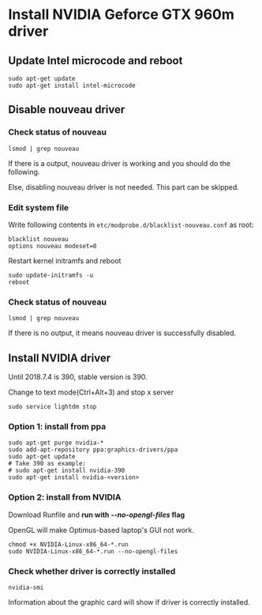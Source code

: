 # Install NVIDIA Geforce GTX 960m driver
## Update Intel microcode and reboot
```
sudo apt-get update
sudo apt-get install intel-microcode
```
## Disable nouveau driver
### Check status of nouveau
```
lsmod | grep nouveau
```
If there is a output, nouveau driver is working and you should do the following.

Else, disabling nouveau driver is not needed. This part can be skipped.
### Edit system file
Write following contents in `etc/modprobe.d/blacklist-nouveau.conf` as root:
```
blacklist nouveau
options nouveau modeset=0
```
Restart kernel initramfs and reboot
```
sudo update-initramfs -u
reboot
```
### Check status of nouveau
```
lsmod | grep nouveau
```
If there is no output, it means nouveau driver is successfully disabled.
## Install NVIDIA driver
Until 2018.7.4 is 390, stable version is 390.

Change to text mode(Ctrl+Alt+3) and stop x server
```
sudo service lightdm stop
```
### Option 1: install from ppa
```
sudo apt-get purge nvidia-*
sudo add-apt-repository ppa:graphics-drivers/ppa
sudo apt-get update
# Take 390 as example:
# sudo apt-get install nvidia-390
sudo apt-get install nvidia-<version>
```
### Option 2: install from NVIDIA
Download Runfile and **run with _--no-opengl-files_ flag**

OpenGL will make Optimus-based laptop's GUI not work.
```
chmod +x NVIDIA-Linux-x86_64-*.run
sudo NVIDIA-Linux-x86_64-*.run --no-opengl-files
```
### Check whether driver is correctly installed
```
nvidia-smi
```
Information about the graphic card will show if driver is correctly installed.
